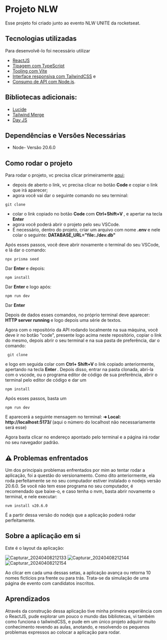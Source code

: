 # Projeto NLW
Esse projeto foi criado junto ao evento NLW UNITE da rocketseat.
## Tecnologias utilizadas
Para desenvolvê-lo foi necessário utilizar 
* [ReactJS](https://react.dev/) 
* [Tipagem com TypeScript](https://www.typescriptlang.org/) 
* [Tooling com Vite](https://vitejs.dev/guide/)
* [Interface responsiva com TailwindCSS](https://tailwindcss.com/docs/installation) e 
* [Consumo de API com Node.js](https://nodejs.org/en).
## Bibliotecas adicionais:
* [Lucide](https://lucide.dev/guide/packages/lucide-react)
* [Tailwind Merge](https://www.npmjs.com/package/tailwind-merge)
* [Day JS](https://day.js.org/)
## Dependências e Versões Necessárias
* Node- Versão 20.6.0
## Como rodar o projeto
Para rodar o projeto, vc precisa clicar primeiramente [aqui](https://github.com/rocketseat-education/nlw-unite-nodejs);
* depois de aberto o link, vc precisa clicar no botão <strong> Code </strong> e copiar o link que irá aparecer;
* agora você vai dar o seguinte comando no seu terminal:
```
git clone
```
* colar o link copiado no botão <strong> Code </strong> com <strong> Ctrl+Shift+V </strong>, e apertar na tecla <strong> Enter </strong>
* agora você poderá abrir o projeto pelo seu VSCode.
* É necessário, dentro do projeto, criar um arquivo com nome <strong> .env </strong> e nele colar o seguinte: <strong> DATABASE_URL="file:./dev.db" </strong>


Após esses passos, você deve abrir novamente o terminal do seu VSCode, e lá dar o comando:
```
npx prisma seed
```
Dar <strong> Enter </strong> e depois:
```
npm install
```
Dar <strong> Enter </strong> e logo após:
```
npm run dev
```
Dar <strong> Enter </strong>

Depois de dados esses comandos, no próprio terminal deve aparecer: <strong> HTTP server running </strong> e logo depois uma série de textos.

Agora com o repositório da API rodando localmente na sua máquina, você deve ir no botão "code", presente logo acima neste repositório, copiar o link do mesmo, depois abrir o seu terminal e na sua pasta de preferência, dar o comando:
```
 git clone
```
e logo em seguida colar com <strong> Ctrl+ Shift+V </strong> o link copiado anteriormente, apertando na tecla <strong> Enter </strong>.
Depois disso, entrar na pasta clonada, abri-la com o vscode, ou o programa editor de código de sua preferência, abrir o terminal pelo editor de código e dar um
```
npm install
```
Após esses passos, basta um
```
npm run dev
```
E aparecerá a seguinte mensagem no terminal:  <strong> ➜  Local:   http://localhost:5173/ </strong> (aqui o número do localhost não necessariamente será esse)

Agora basta clicar no endereço apontado pelo terminal e a página irá rodar no seu navegador padrão.
## ⚠️ Problemas enfrentados

Um dos principais problemas enfrentados por mim ao tentar rodar a aplicação, foi a questão do versionamento. Como dito anteriormente, ela roda perfeitamente se no seu computador estiver instalado o nodejs versão 20.6.0.
Se você não tem esse programa no seu computador, é recomendado que baixe-o, e caso tenha o nvm, basta abrir novamente o terminal, e nele executar:
```
nvm install v20.6.0

```
É a partir dessa versão do nodejs que a aplicação poderá rodar perfeitamente.

## Sobre a aplicação em si

Este é o layout da aplicação:


![Capturar_20240408212133](https://github.com/Hellen-Leite/Projeto-NLW/assets/146649332/4a1fe02a-c38e-4902-8267-2cadcde72509)
![Capturar_20240408212144](https://github.com/Hellen-Leite/Projeto-NLW/assets/146649332/6261462e-71bd-4fbc-af94-d296b79d2c9a)
![Capturar_20240408212154](https://github.com/Hellen-Leite/Projeto-NLW/assets/146649332/d2663722-18e2-4e59-9a32-d9d15dc693b1)


Ao clicar em cada uma dessas setas, a aplicação avança ou retorna 10 nomes fictícios pra frente ou para trás.
Trata-se da simulação de uma página de evento com candidatos inscritos.

## Aprendizados

Através da construção dessa aplicação tive minha primeira experiência com o ReactJS, pude explorar um pouco o mundo das bibliotecas, vi também como funciona o tailwindCSS, e pude em um único projeto adquirir muito conhecimento revendo as aulas, anotando, e resolvendo os pequenos problemas expressos ao colocar a aplicação para rodar.
